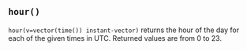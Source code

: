 ## `hour()`

`hour(v=vector(time()) instant-vector)` returns the hour of the day
for each of the given times in UTC. Returned values are from 0 to 23.
